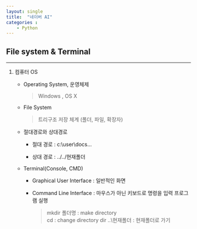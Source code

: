 ```yaml
---
layout: single
title:  "네이버 AI"
categories : 
    - Python
---
```


## File system & Terminal

---

1. 컴퓨터 OS
    * Operating System, 운영체제
        > Windows , OS X
    
    * File System
        > 트리구조 저장 체계 (폴더, 파일, 확장자)
    
    * 절대경로와 상대경로
        - 절대 경로 : c:\user\docs\...

        - 상대 경로 : ../../현재폴더
    * Terminal(Console, CMD)
        - Graphical User Interface : 일반적인 화면

        - Command Line Interface : 마우스가 아닌 키보드로 명령을 입력 프로그램 실행
            >mkdir 폴더명 : make directory  
            >cd : change directory
            >dir ..\현재폴더 : 현재폴더로 가기


